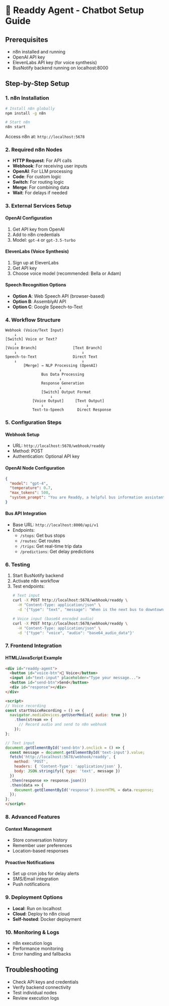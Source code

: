 # 🤖 Readdy Agent - Chatbot Setup Guide

## Prerequisites
- n8n installed and running
- OpenAI API key
- ElevenLabs API key (for voice synthesis)
- BusNotify backend running on localhost:8000

## Step-by-Step Setup

### 1. n8n Installation
```bash
# Install n8n globally
npm install -g n8n

# Start n8n
n8n start
```
Access n8n at: `http://localhost:5678`

### 2. Required n8n Nodes
- **HTTP Request**: For API calls
- **Webhook**: For receiving user inputs
- **OpenAI**: For LLM processing
- **Code**: For custom logic
- **Switch**: For routing logic
- **Merge**: For combining data
- **Wait**: For delays if needed

### 3. External Services Setup

#### OpenAI Configuration
1. Get API key from OpenAI
2. Add to n8n credentials
3. Model: `gpt-4` or `gpt-3.5-turbo`

#### ElevenLabs (Voice Synthesis)
1. Sign up at ElevenLabs
2. Get API key
3. Choose voice model (recommended: Bella or Adam)

#### Speech Recognition Options
- **Option A**: Web Speech API (browser-based)
- **Option B**: AssemblyAI API
- **Option C**: Google Speech-to-Text

### 4. Workflow Structure

```
Webhook (Voice/Text Input)
    ↓
[Switch] Voice or Text?
    ↓
[Voice Branch]                [Text Branch]
    ↓                             ↓
Speech-to-Text                Direct Text
    ↓                             ↓
        [Merge] → NLP Processing (OpenAI)
                        ↓
                Bus Data Processing
                        ↓
                Response Generation
                        ↓
                [Switch] Output Format
                    ↓
            [Voice Output]     [Text Output]
                ↓                   ↓
            Text-to-Speech      Direct Response
```

### 5. Configuration Steps

#### Webhook Setup
- URL: `http://localhost:5678/webhook/readdy`
- Method: POST
- Authentication: Optional API key

#### OpenAI Node Configuration
```json
{
  "model": "gpt-4",
  "temperature": 0.7,
  "max_tokens": 500,
  "system_prompt": "You are Readdy, a helpful bus information assistant. Provide accurate, concise information about bus schedules, routes, and delays."
}
```

#### Bus API Integration
- Base URL: `http://localhost:8000/api/v1`
- Endpoints:
  - `/stops`: Get bus stops
  - `/routes`: Get routes
  - `/trips`: Get real-time trip data
  - `/predictions`: Get delay predictions

### 6. Testing
1. Start BusNotify backend
2. Activate n8n workflow
3. Test endpoints:
   ```bash
   # Text input
   curl -X POST http://localhost:5678/webhook/readdy \
     -H "Content-Type: application/json" \
     -d '{"type": "text", "message": "When is the next bus to downtown?"}'
   
   # Voice input (base64 encoded audio)
   curl -X POST http://localhost:5678/webhook/readdy \
     -H "Content-Type: application/json" \
     -d '{"type": "voice", "audio": "base64_audio_data"}'
   ```

### 7. Frontend Integration

#### HTML/JavaScript Example
```html
<div id="readdy-agent">
  <button id="voice-btn">🎤 Voice</button>
  <input id="text-input" placeholder="Type your message...">
  <button id="send-btn">Send</button>
  <div id="response"></div>
</div>

<script>
// Voice recording
const startVoiceRecording = () => {
  navigator.mediaDevices.getUserMedia({ audio: true })
    .then(stream => {
      // Record audio and send to n8n webhook
    });
};

// Text input
document.getElementById('send-btn').onclick = () => {
  const message = document.getElementById('text-input').value;
  fetch('http://localhost:5678/webhook/readdy', {
    method: 'POST',
    headers: { 'Content-Type': 'application/json' },
    body: JSON.stringify({ type: 'text', message })
  })
  .then(response => response.json())
  .then(data => {
    document.getElementById('response').innerHTML = data.response;
  });
};
</script>
```

### 8. Advanced Features

#### Context Management
- Store conversation history
- Remember user preferences
- Location-based responses

#### Proactive Notifications
- Set up cron jobs for delay alerts
- SMS/Email integration
- Push notifications

### 9. Deployment Options
- **Local**: Run on localhost
- **Cloud**: Deploy to n8n cloud
- **Self-hosted**: Docker deployment

### 10. Monitoring & Logs
- n8n execution logs
- Performance monitoring
- Error handling and fallbacks

## Troubleshooting
- Check API keys and credentials
- Verify backend connectivity
- Test individual nodes
- Review execution logs
